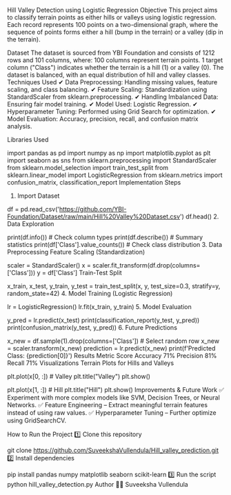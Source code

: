 Hill Valley Detection using Logistic Regression
Objective
This project aims to classify terrain points as either hills or valleys using logistic regression. Each record represents 100 points on a two-dimensional graph, where the sequence of points forms either a hill (bump in the terrain) or a valley (dip in the terrain).

Dataset
The dataset is sourced from YBI Foundation and consists of 1212 rows and 101 columns, where:
100 columns represent terrain points.
1 target column ("Class") indicates whether the terrain is a hill (1) or a valley (0).
The dataset is balanced, with an equal distribution of hill and valley classes.
Techniques Used
✔ Data Preprocessing: Handling missing values, feature scaling, and class balancing.
✔ Feature Scaling: Standardization using StandardScaler from sklearn.preprocessing.
✔ Handling Imbalanced Data: Ensuring fair model training.
✔ Model Used: Logistic Regression.
✔ Hyperparameter Tuning: Performed using Grid Search for optimization.
✔ Model Evaluation: Accuracy, precision, recall, and confusion matrix analysis.

Libraries Used

import pandas as pd
import numpy as np
import matplotlib.pyplot as plt
import seaborn as sns
from sklearn.preprocessing import StandardScaler
from sklearn.model_selection import train_test_split
from sklearn.linear_model import LogisticRegression
from sklearn.metrics import confusion_matrix, classification_report
Implementation Steps
1. Import Dataset

df = pd.read_csv('https://github.com/YBI-Foundation/Dataset/raw/main/Hill%20Valley%20Dataset.csv')
df.head()
2. Data Exploration

print(df.info())  # Check column types
print(df.describe())  # Summary statistics
print(df['Class'].value_counts())  # Check class distribution
3. Data Preprocessing
Feature Scaling (Standardization)

scaler = StandardScaler()
x = scaler.fit_transform(df.drop(columns=['Class']))
y = df['Class']
Train-Test Split

x_train, x_test, y_train, y_test = train_test_split(x, y, test_size=0.3, stratify=y, random_state=42)
4. Model Training (Logistic Regression)

lr = LogisticRegression()
lr.fit(x_train, y_train)
5. Model Evaluation

y_pred = lr.predict(x_test)
print(classification_report(y_test, y_pred))
print(confusion_matrix(y_test, y_pred))
6. Future Predictions

x_new = df.sample(1).drop(columns=['Class'])  # Select random row
x_new = scaler.transform(x_new)
prediction = lr.predict(x_new)
print(f'Predicted Class: {prediction[0]}')
Results
Metric	Score
Accuracy	71%
Precision	81%
Recall	71%
Visualizations
Terrain Plots for Hills and Valleys

plt.plot(x[0, :])  # Valley
plt.title("Valley")
plt.show()

plt.plot(x[1, :])  # Hill
plt.title("Hill")
plt.show()
Improvements & Future Work
✅ Experiment with more complex models like SVM, Decision Trees, or Neural Networks.
✅ Feature Engineering – Extract meaningful terrain features instead of using raw values.
✅ Hyperparameter Tuning – Further optimize using GridSearchCV.

How to Run the Project
1️⃣ Clone this repository

git clone https://github.com/SuveekshaVullendula/Hill_valley_prediction.git
2️⃣ Install dependencies

pip install pandas numpy matplotlib seaborn scikit-learn
3️⃣ Run the script
python hill_valley_detection.py
Author
👩‍💻 Suveeksha Vullendula



